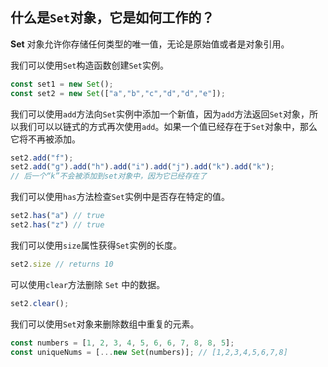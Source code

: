 ## 什么是`Set`对象，它是如何工作的？

**Set** 对象允许你存储任何类型的唯一值，无论是原始值或者是对象引用。

我们可以使用`Set`构造函数创建`Set`实例。

```javascript
const set1 = new Set();
const set2 = new Set(["a","b","c","d","d","e"]);
```

我们可以使用`add`方法向`Set`实例中添加一个新值，因为`add`方法返回`Set`对象，所以我们可以以链式的方式再次使用`add`。如果一个值已经存在于`Set`对象中，那么它将不再被添加。

```javascript
set2.add("f");
set2.add("g").add("h").add("i").add("j").add("k").add("k");
// 后一个“k”不会被添加到set对象中，因为它已经存在了
```

我们可以使用`has`方法检查`Set`实例中是否存在特定的值。

```javascript
set2.has("a") // true
set2.has("z") // true
```

我们可以使用`size`属性获得`Set`实例的长度。

```javascript
set2.size // returns 10
```

可以使用`clear`方法删除 `Set` 中的数据。

```javascript
set2.clear();
```

我们可以使用`Set`对象来删除数组中重复的元素。

```javascript
const numbers = [1, 2, 3, 4, 5, 6, 6, 7, 8, 8, 5];
const uniqueNums = [...new Set(numbers)]; // [1,2,3,4,5,6,7,8]
```